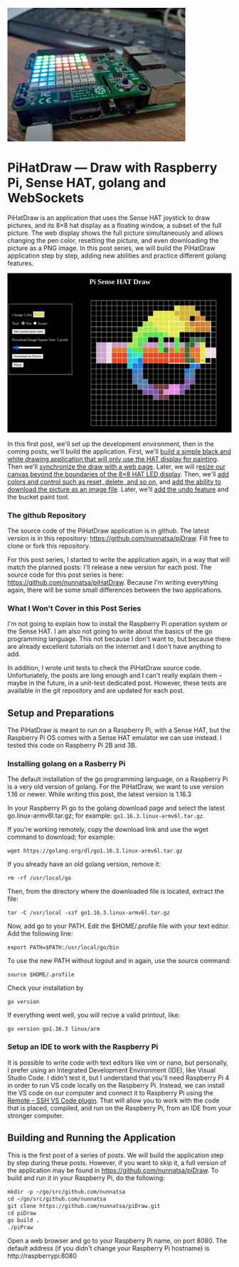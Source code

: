 ![](assets/introduction/pi-hat.jpeg)
# PiHatDraw — Draw with Raspberry Pi, Sense HAT, golang and WebSockets

PiHatDraw is an application that uses the Sense HAT joystick to draw pictures, and its 8×8 hat display as a floating window, a subset of the full picture. The web display shows the full picture simultaneously and allows changing the pen color, resetting the picture, and even downloading the picture as a PNG image. In this post series, we will build the PiHatDraw application step by step, adding new abilities and practice different golang features.

![image](assets/introduction/site-preview.png)

In this first post, we'll set up the development environment, then in the coming posts, we'll build the application. First, we'll [build a simple black and white drawing application that will only use the HAT display for painting](ch1.md). Then we'll [synchronize the draw with a web page](ch2.md). Later, we will r[esize our canvas beyond the boundaries of the 8×8 HAT LED display](ch3.md). Then, we'll [add colors and control such as reset, delete, and so on](ch4.md), and [add the ability to download the picture as an image file](ch5.md). Later, we'll [add the undo feature](ch6.md) and the bucket paint tool.

### The github Repository
The source code of the PiHatDraw application is in github. The latest version is in this repository: https://github.com/nunnatsa/piDraw. Fill free to clone or fork this repository.

For this post series, I started to write the application again, in a way that will match the planned posts: I'll release a new version for each post. The source code for this post series is here: https://github.com/nunnatsa/piHatDraw. Because I'm writing everything again, there will be some small differences between the two applications.

### What I Won't Cover in this Post Series
I'm not going to explain how to install the Raspberry Pi operation system or the Sense HAT. I am also not going to write about the basics of the go programming language. This not because I don't want to, but because there are already excellent tutorials on the internet and I don't have anything to add.

In addition, I wrote unit tests to check the PiHatDraw source code. Unfortunately, the posts are long enough and I can't really explain them – maybe in the future, in a unit-test dedicated post. However, these tests are available in the git repository and are updated for each post.

## Setup and Preparations
The PiHatDraw is meant to run on a Raspberry Pi, with a Sense HAT, but the Raspberry Pi OS comes with a Sense HAT emulator we can use instead. I tested this code on Raspberry Pi 2B and 3B.

### Installing golang on a Rasberry Pi
The default installation of the go programming language, on a Raspberry Pi is a very old version of golang. For the PiHatDraw, we want to use version 1.16 or newer. While writing this post, the latest version is 1.16.3

In your Raspberry Pi go to the golang download page and select the latest go<version>.linux-armv6l.tar.gz; for example: `go1.16.3.linux-armv6l.tar.gz`.

If you're working remotely, copy the download link and use the wget command to download; for example:
```shell
wget https://golang.org/dl/go1.16.3.linux-armv6l.tar.gz
```
If you already have an old golang version, remove it:
```shell
rm -rf /usr/local/go
```
Then, from the directory where the downloaded file is located, extract the file:
```shell
tar -C /usr/local -xzf go1.16.3.linux-armv6l.tar.gz
```
Now, add go to your PATH. Edit the $HOME/.profile file with your text editor. Add the following line:
```shell
export PATH=$PATH:/usr/local/go/bin
```
To use the new PATH without logout and in again, use the source command:
```shell
source $HOME/.profile
```
Check your installation by
```shell
go version
```
If everything went well, you will recive a valid printout, like:
```shell
go version go1.16.3 linux/arm
```
### Setup an IDE to work with the Raspberry Pi
It is possible to write code with text editors like vim or nano, but personally, I prefer using an Integrated Development Environment (IDE), like Visual Studio Code. I didn't test it, but I understand that you'll need Raspberry Pi 4 in order to run VS code locally on the Raspberry Pi. Instead, we can install the VS code on our computer and connect it to Raspberry Pi using the [Remote – SSH VS Code plugin](https://marketplace.visualstudio.com/items?itemName=ms-vscode-remote.remote-ssh). That will allow you to work with the code that is placed, compiled, and run on the Raspberry Pi, from an IDE from your stronger computer.

## Building and Running the Application
This is the first post of a series of posts. We will build the application step by step during these posts. However, if you want to skip it, a full version of the application may be found in https://github.com/nunnatsa/piDraw. To build and run it in your Raspberry Pi, do the following:

```shell
mkdir -p ~/go/src/github.com/nunnatsa
cd ~/go/src/github.com/nunnatsa
git clone https://github.com/nunnatsa/piDraw.git
cd piDraw
go build .
./piPraw
```
Open a web browser and go to your Raspberry Pi name, on port 8080. The default address (if you didn't change your Raspberry Pi hostname) is http://raspberrypi:8080
